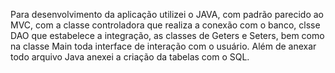 Para desenvolvimento da aplicação utilizei o JAVA, com padrão parecido ao MVC, com a classe controladora que realiza a conexão com o banco, clsse DAO que estabelece a integração, as classes de Geters e Seters, bem como na classe Main toda interface de interação com o usuário.
Além de anexar todo arquivo Java anexei a criação da tabelas com o SQL.

